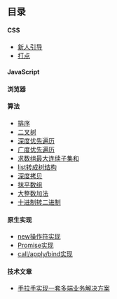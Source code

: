 目录
---
#### CSS
- <a href="">新人引导</a>
- <a href="">打点</a>
#### JavaScript

#### 浏览器

#### 算法
- <a href="https://github.com/peacelee/FE/issues/7">排序</a>
- <a href="https://github.com/peacelee/FE/issues/6">二叉树</a>
- <a href="https://github.com/peacelee/FE/issues/5">深度优先遍历</a>
- <a href="https://github.com/peacelee/FE/issues/4">广度优先遍历</a>
- <a href="https://github.com/peacelee/FE/issues/3">求数组最大连续子集和</a>
- <a href="https://github.com/peacelee/FE/issues/2">list转成树结构</a>
- <a href="https://github.com/peacelee/FE/issues/1">深度拷贝</a>
- <a href="https://github.com/peacelee/FE/issues/8">抹平数组</a>
- <a href="https://github.com/peacelee/FE/issues/11">大整数加法</a>
- <a href="https://github.com/peacelee/FE/issues/12">十进制转二进制</a>

#### 原生实现
- <a href="https://github.com/peacelee/FE/issues/9">new操作符实现</a>
- <a href="https://github.com/peacelee/FE/issues/10">Promise实现</a>
- <a href="https://github.com/peacelee/FE/issues/13">call/apply/bind实现</a>

#### 技术文章
- <a href="https://github.com/peacelee/FE/blob/master/dist/djtaro.md">手拉手实现一套多端业务解决方案</a>


